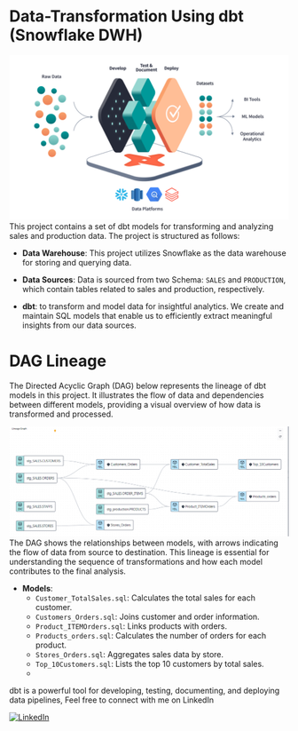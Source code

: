 # Data-Transformation Using dbt (Snowflake DWH)

![analytics-engineering-dbt](https://github.com/M0hamedIbrahim1/Data-Transformation-dbt/blob/main/DAGS/analytics-engineering-dbt.png)
This project contains a set of dbt models for transforming and analyzing sales and production data. The project is structured as follows:

- **Data Warehouse**: This project utilizes Snowflake as the data warehouse for storing and querying data.

- **Data Sources**: Data is sourced from two Schema: `SALES` and `PRODUCTION`, which contain tables related to sales and production, respectively.
- **dbt**: to transform and model data for insightful analytics. We create and maintain SQL models that enable us to efficiently extract meaningful insights from our data sources. 
# DAG Lineage

The Directed Acyclic Graph (DAG) below represents the lineage of dbt models in this project. It illustrates the flow of data and dependencies between different models, providing a visual overview of how data is transformed and processed.

![Screenshot_1](https://github.com/M0hamedIbrahim1/Data-Transformation-dbt/blob/main/DAGS/Screenshot_1.png)
The DAG shows the relationships between models, with arrows indicating the flow of data from source to destination. This lineage is essential for understanding the sequence of transformations and how each model contributes to the final analysis.

- **Models**:
  - `Customer_TotalSales.sql`: Calculates the total sales for each customer.
  - `Customers_Orders.sql`: Joins customer and order information.
  - `Product_ITEMOrders.sql`: Links products with orders.
  - `Products_orders.sql`: Calculates the number of orders for each product.
  - `Stores_Orders.sql`: Aggregates sales data by store.
  - `Top_10Customers.sql`: Lists the top 10 customers by total sales.
  - 
dbt is a powerful tool for developing, testing, documenting, and deploying data pipelines,
Feel free to connect with me on LinkedIn

[![LinkedIn](https://img.shields.io/badge/Connect%20on-LinkedIn-blue?style=for-the-badge&logo=linkedin)](https://www.linkedin.com/in/mohamed-ibrahim-513531202/)
